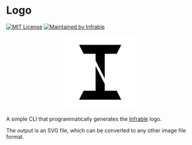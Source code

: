 # Logo

[![MIT License](https://img.shields.io/badge/License-MIT-blue.svg)](https://github.com/infrable-io/logo/blob/master/LICENSE)
[![Maintained by Infrable](https://img.shields.io/badge/Maintained%20by-Infrable-000000)](https://infrable.io)

<p align="center">
  <img src="https://github.com/infrable-io/logo/blob/master/assets/v2/logo.svg" width=200 height=200>
</p>

A simple CLI that programmatically generates the [Infrable](https://infrable.io) logo.

The output is an SVG file, which can be converted to any other image file format.

